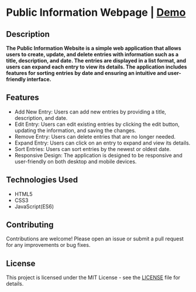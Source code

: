 # Public Information Webpage | [Demo](https://sajjadjavazi.github.io/Public-Information-Webpage/ "Demo")
##  Description
**The Public Information Website is a simple web application that allows users to create, update, and delete entries with information such as a title, description, and date. The entries are displayed in a list format, and users can expand each entry to view its details. The application includes features for sorting entries by date and ensuring an intuitive and user-friendly interface.**

## Features
- Add New Entry: Users can add new entries by providing a title, description, and date.
- Edit Entry: Users can edit existing entries by clicking the edit button, updating the information, and saving the changes.
- Remove Entry: Users can delete entries that are no longer needed.
- Expand Entry: Users can click on an entry to expand and view its details.
- Sort Entries: Users can sort entries by the newest or oldest date.
- Responsive Design: The application is designed to be responsive and user-friendly on both desktop and mobile devices.

## Technologies Used
- HTML5
- CSS3
- JavaScript(ES6)

## Contributing
Contributions are welcome! Please open an issue or submit a pull request for any improvements or bug fixes.

## License
This project is licensed under the MIT License - see the [LICENSE](https://github.com/sajjadjavazi/Public-Information-Webpage/blob/master/LICENSE "LICENSE") file for details.
